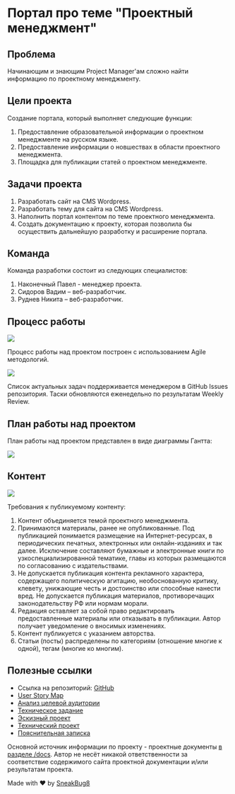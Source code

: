 # Портал про теме "Проектный менеджмент"


## Проблема

Начинающим и знающим Project Manager'ам сложно найти информацию по проектному менеджменту.

## Цели проекта
Создание портала, который выполняет следующие функции:
1. Предоставление образовательной информации о проектном менеджменте на русском языке.
2. Предоставление информации о новшествах в области проектного менеджмента.
3. Площадка для публикации статей о проектном менеджменте.

## Задачи проекта

1. Разработать сайт на CMS Wordpress.
2. Разработать тему для сайта на CMS Wordpress.
3. Наполнить портал контентом по теме проектного менеджмента.
4. Создать документацию к проекту, которая позволила бы осуществить дальнейшую разработку и расширение портала.

## Команда
Команда разработки состоит из следующих специалистов:
1. Наконечный Павел - менеджер проекта.
2. Сидоров Вадим – веб-разработчик.
3. Руднев Никита – веб-разработчик.

## Процесс работы

![](https://i.postimg.cc/SQ7jQG1K/876744108bfa014b250d7223de2ed5a4.png)

Процесс работы над проектом построен с использованием Agile методологий.

![](https://i.postimg.cc/L5qPwgRP/working-process.png)

Список актуальных задач поддерживается менеджером в GitHub Issues репозитория. Таски обновляются еженедельно по результатам Weekly Review.

## План работы над проектом

План работы над проектом представлен в виде диаграммы Гантта:

![](https://i.postimg.cc/m2sXCTSw/gantt-chart.png)

## Контент

![](https://i.postimg.cc/LsBGghcj/proxy-duckduckgo-com.jpg)

Требования к публикуемому контенту:

1. Контент объединяется темой проектного менеджмента.
2. Принимаются материалы, ранее не опубликованные. Под публикацией понимается размещение на Интернет-ресурсах, в периодических печатных, электронных или онлайн-изданиях и так далее. Исключение составляют бумажные и электронные книги по узкоспециализированной тематике, главы из которых размещаются по согласованию с издательствами.
3. Не допускается публикация контента рекламного характера, содержащего политическую агитацию, необоснованную критику, клевету, унижающие честь и достоинство или способные нанести вред. Не допускается публикация материалов, противоречащих законодательству РФ или нормам морали.
4. Редакция оставляет за собой право редактировать предоставленные материалы или отказывать в публикации. Автор получает уведомление о вносимых изменениях.
5. Контент публикуется с указанием авторства.
6. Статьи (посты) распределены по категориям (отношение многие к одной), тегам (многие ко многим).

## Полезные ссылки
- Ссылка на репозиторий: [GitHub](https://github.com/SneakBug8/pm-ru-website)
- [User Story Map](https://miro.com/app/board/o9J_ldCD1cY=/)
- [Анализ целевой аудитории](https://github.com/SneakBug8/pm-ru-website/blob/main/docs/%D0%B0%D0%BD%D0%B0%D0%BB%D0%B8%D0%B7_%D1%86%D0%B0.docx)
- [Техническое задание](https://github.com/SneakBug8/pm-ru-website/blob/main/docs/Software_Requirements_Specifications.docx)
- [Эскизный проект](https://github.com/SneakBug8/pm-ru-website/blob/main/docs/%D1%8D%D1%81%D0%BA%D0%B8%D0%B7%D0%BD%D1%8B%D0%B9_%D0%BF%D1%80%D0%BE%D0%B5%D0%BA%D1%82.docx)
- [Технический проект](https://github.com/SneakBug8/pm-ru-website/blob/main/docs/%D1%82%D0%B5%D1%85%D0%BD%D0%B8%D1%87%D0%B5%D1%81%D0%BA%D0%B8%D0%B9_%D0%BF%D1%80%D0%BE%D0%B5%D0%BA%D1%82_1.docx)
- [Пояснительная записка](https://github.com/SneakBug8/pm-ru-website/blob/main/docs/%D0%BF%D0%BE%D1%8F%D1%81%D0%BD%D0%B8%D1%82%D0%B5%D0%BB%D1%8C%D0%BD%D0%B0%D1%8F_%D0%B7%D0%B0%D0%BF%D0%B8%D1%81%D0%BA%D0%B0.docx)

Основной источник информации по проекту - проектные документы [в разделе /docs](https://github.com/SneakBug8/pm-ru-website/tree/main/docs). Автор не несёт никакой ответственности за соответствие содержимого сайта проектной документации и/или результатам проекта.

Made with ❤ by [SneakBug8](https://sneakbug8.com)